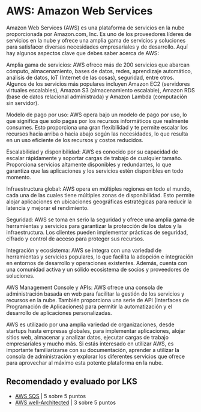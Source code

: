 # AWS: Amazon Web Services

Amazon Web Services (AWS) es una plataforma de servicios en la nube proporcionada por Amazon.com, Inc. Es uno de los proveedores líderes de servicios en la nube y ofrece una amplia gama de servicios y soluciones para satisfacer diversas necesidades empresariales y de desarrollo. Aquí hay algunos aspectos clave que debes saber acerca de AWS:

Amplia gama de servicios: AWS ofrece más de 200 servicios que abarcan cómputo, almacenamiento, bases de datos, redes, aprendizaje automático, análisis de datos, IoT (Internet de las cosas), seguridad, entre otros. Algunos de los servicios más populares incluyen Amazon EC2 (servidores virtuales escalables), Amazon S3 (almacenamiento escalable), Amazon RDS (base de datos relacional administrada) y Amazon Lambda (computación sin servidor).

Modelo de pago por uso: AWS opera bajo un modelo de pago por uso, lo que significa que solo pagas por los recursos informáticos que realmente consumes. Esto proporciona una gran flexibilidad y te permite escalar los recursos hacia arriba o hacia abajo según las necesidades, lo que resulta en un uso eficiente de los recursos y costos reducidos.

Escalabilidad y disponibilidad: AWS es conocido por su capacidad de escalar rápidamente y soportar cargas de trabajo de cualquier tamaño. Proporciona servicios altamente disponibles y redundantes, lo que garantiza que las aplicaciones y los servicios estén disponibles en todo momento.

Infraestructura global: AWS opera en múltiples regiones en todo el mundo, cada una de las cuales tiene múltiples zonas de disponibilidad. Esto permite alojar aplicaciones en ubicaciones geográficas estratégicas para reducir la latencia y mejorar el rendimiento.

Seguridad: AWS se toma en serio la seguridad y ofrece una amplia gama de herramientas y servicios para garantizar la protección de los datos y la infraestructura. Los clientes pueden implementar prácticas de seguridad, cifrado y control de acceso para proteger sus recursos.

Integración y ecosistema: AWS se integra con una variedad de herramientas y servicios populares, lo que facilita la adopción e integración en entornos de desarrollo y operaciones existentes. Además, cuenta con una comunidad activa y un sólido ecosistema de socios y proveedores de soluciones.

AWS Management Console y APIs: AWS ofrece una consola de administración basada en web para facilitar la gestión de los servicios y recursos en la nube. También proporciona una serie de API (Interfaces de Programación de Aplicaciones) para permitir la automatización y el desarrollo de aplicaciones personalizadas.

AWS es utilizado por una amplia variedad de organizaciones, desde startups hasta empresas globales, para implementar aplicaciones, alojar sitios web, almacenar y analizar datos, ejecutar cargas de trabajo empresariales y mucho más. Si estás interesado en utilizar AWS, es importante familiarizarse con su documentación, aprender a utilizar la consola de administración y explorar los diferentes servicios que ofrece para aprovechar al máximo esta potente plataforma en la nube.

## Recomendado y evaluado por LKS

- [AWS SQS](https://www.youtube.com/watch?v=CyYZ3adwboc&ab_channel=BeABetterDev) | 5 sobre 5 puntos
- [AWS well-Architected](https://aws.amazon.com/es/architecture/well-architected) | 3 sobre 5 puntos
